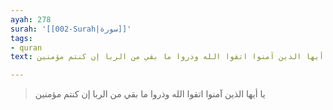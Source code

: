 ```yaml
---
ayah: 278
surah: '[[002-Surah|سورة]]'
tags:
- quran
text: يا أيها الذين آمنوا اتقوا الله وذروا ما بقي من الربا إن كنتم مؤمنين

---
```

> يا أيها الذين آمنوا اتقوا الله وذروا ما بقي من الربا إن كنتم مؤمنين
